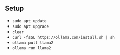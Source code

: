 ## Setup

- `sudo apt update`
- `sudo apt upgrade`
- `clear`
- `curl -fsSL https://ollama.com/install.sh | sh`
- `ollama pull llama2`
- `ollama run llama2`
